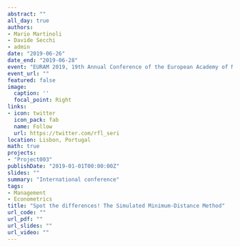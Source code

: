 ```yaml
---
abstract: ""
all_day: true
authors:
- Mario Martinoli
- Davide Secchi
- admin
date: "2019-06-26"
date_end: "2019-06-28"
event: "EURAM 2019, 19th Annual Conference of the European Academy of Management"
event_url: ""
featured: false
image:
  caption: ''
  focal_point: Right
links:
- icon: twitter
  icon_pack: fab
  name: Follow
  url: https://twitter.com/rfl_seri
location: Lisbon, Portugal
math: true
projects:
- "Project003"
publishDate: "2019-01-01T00:00:00Z"
slides: ""
summary: "International conference"
tags:
- Management
- Econometrics
title: "Spot the differences! The Simulated Minimum-Distance Method"
url_code: ""
url_pdf: ""
url_slides: ""
url_video: ""
---
```

